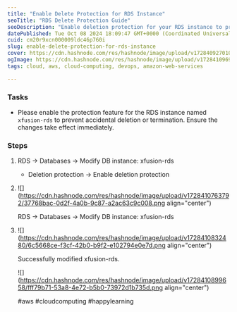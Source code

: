 ```yaml
---
title: "Enable Delete Protection for RDS Instance"
seoTitle: "RDS Delete Protection Guide"
seoDescription: "Enable deletion protection for your RDS instance to prevent accidental data loss. Follow simple steps to secure your xfusion-rds database"
datePublished: Tue Oct 08 2024 18:09:47 GMT+0000 (Coordinated Universal Time)
cuid: cm20r9xcn000009ldc46p760i
slug: enable-delete-protection-for-rds-instance
cover: https://cdn.hashnode.com/res/hashnode/image/upload/v1728409270105/18c87f39-f76d-4a9c-9b78-99a7af120328.png
ogImage: https://cdn.hashnode.com/res/hashnode/image/upload/v1728410969930/dd58b9f1-7a4a-40ff-9d4f-6c6711404647.png
tags: cloud, aws, cloud-computing, devops, amazon-web-services

---
```


### Tasks

* Please enable the protection feature for the RDS instance named `xfusion-rds` to prevent accidental deletion or termination. Ensure the changes take effect immediately.
    

### Steps

1. RDS → Databases → Modify DB instance: xfusion-rds
    
    * Deletion protection → Enable deletion protection
        
2. ![](https://cdn.hashnode.com/res/hashnode/image/upload/v1728410763792/37768bac-0d2f-4a0b-9c87-a2ac63c9c008.png align="center")
    
    RDS → Databases → Modify DB instance: xfusion-rds
    
3. ![](https://cdn.hashnode.com/res/hashnode/image/upload/v1728410832480/6c5668ce-f3cf-42b0-b9f2-e102794e0e7d.png align="center")
    
    Successfully modified xfusion-rds.
    
    ![](https://cdn.hashnode.com/res/hashnode/image/upload/v1728410899658/fff79b71-53a8-4e72-b5b0-73972d1b735d.png align="center")
    
    #aws #cloudcomputing #happylearning